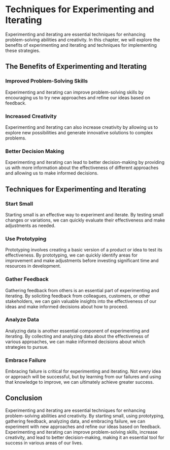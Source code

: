 Techniques for Experimenting and Iterating
==================================================================================

Experimenting and iterating are essential techniques for enhancing problem-solving abilities and creativity. In this chapter, we will explore the benefits of experimenting and iterating and techniques for implementing these strategies.

The Benefits of Experimenting and Iterating
-------------------------------------------

### Improved Problem-Solving Skills

Experimenting and iterating can improve problem-solving skills by encouraging us to try new approaches and refine our ideas based on feedback.

### Increased Creativity

Experimenting and iterating can also increase creativity by allowing us to explore new possibilities and generate innovative solutions to complex problems.

### Better Decision Making

Experimenting and iterating can lead to better decision-making by providing us with more information about the effectiveness of different approaches and allowing us to make informed decisions.

Techniques for Experimenting and Iterating
------------------------------------------

### Start Small

Starting small is an effective way to experiment and iterate. By testing small changes or variations, we can quickly evaluate their effectiveness and make adjustments as needed.

### Use Prototyping

Prototyping involves creating a basic version of a product or idea to test its effectiveness. By prototyping, we can quickly identify areas for improvement and make adjustments before investing significant time and resources in development.

### Gather Feedback

Gathering feedback from others is an essential part of experimenting and iterating. By soliciting feedback from colleagues, customers, or other stakeholders, we can gain valuable insights into the effectiveness of our ideas and make informed decisions about how to proceed.

### Analyze Data

Analyzing data is another essential component of experimenting and iterating. By collecting and analyzing data about the effectiveness of various approaches, we can make informed decisions about which strategies to pursue.

### Embrace Failure

Embracing failure is critical for experimenting and iterating. Not every idea or approach will be successful, but by learning from our failures and using that knowledge to improve, we can ultimately achieve greater success.

Conclusion
----------

Experimenting and iterating are essential techniques for enhancing problem-solving abilities and creativity. By starting small, using prototyping, gathering feedback, analyzing data, and embracing failure, we can experiment with new approaches and refine our ideas based on feedback. Experimenting and iterating can improve problem-solving skills, increase creativity, and lead to better decision-making, making it an essential tool for success in various areas of our lives.
